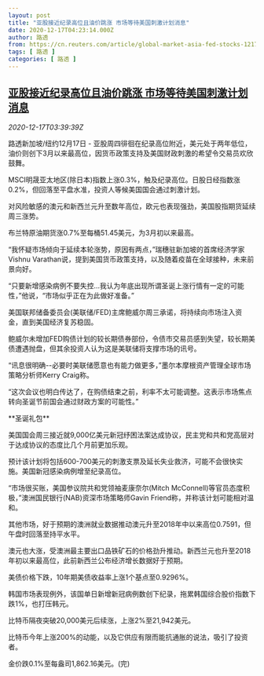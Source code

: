 ```yaml
---
layout: post
title: "亚股接近纪录高位且油价跳涨 市场等待美国刺激计划消息"
date: 2020-12-17T04:23:14.000Z
author: 路透
from: https://cn.reuters.com/article/global-market-asia-fed-stocks-1217-idCNKBS28R0CH
tags: [ 路透 ]
categories: [ 路透 ]
---
```

<!--1608178994000-->
[亚股接近纪录高位且油价跳涨 市场等待美国刺激计划消息](https://cn.reuters.com/article/global-market-asia-fed-stocks-1217-idCNKBS28R0CH)
------

<div>
<div><i>2020-12-17T03:39:39Z</i></div><p>路透新加坡/纽约12月17日 - 亚股周四徘徊在纪录高位附近，美元处于两年低位，油价则创下3月以来最高位，因货币政策支持及美国财政刺激的希望令交易员欢欣鼓舞。</p><p>MSCI明晟亚太地区(除日本)指数上涨0.3%，触及纪录高位。日股日经指数涨0.2%，但回落至平盘水准，投资人等候美国国会通过刺激计划。</p><p>对风险敏感的澳元和新西兰元升至数年高位，欧元也表现强劲，美国股指期货延续周三涨势。</p><p>布兰特原油期货涨0.7%至每桶51.45美元，为3月初以来最高。</p><p>“我怀疑市场倾向于延续本轮涨势，原因有两点，”瑞穗驻新加坡的首席经济学家Vishnu Varathan说，提到美国货币政策支持，以及随着疫苗在全球接种，未来前景向好。</p><p>“只要新增感染病例不要失控...我认为年底出现所谓圣诞上涨行情有一定的可能性，”他说，“市场似乎正在为此做好准备。”</p><p>美国联邦储备委员会(美联储/FED)主席鲍威尔周三承诺，将持续向市场注入资金，直到美国经济复苏稳固。</p><p>鲍威尔未增加FED购债计划的较长期债券部份，令债市交易员感到失望，较长期美债遭遇抛盘，但其余投资人认为这是美联储将支撑市场的讯号。</p><p>“讯息很明确--必要时美联储愿意也有能力做更多，”墨尔本摩根资产管理全球市场策略分析师Kerry Craig称。</p><p>“这次会议也明白传达了，在购债结束之前，利率不太可能调整。这表示市场焦点转向圣诞节前国会通过财政方案的可能性。”</p><p>**圣诞礼包**</p><p>美国国会周三接近就9,000亿美元新冠纾困法案达成协议，民主党和共和党高层对于达成协议的态度比几个月前更加乐观。</p><p>预计该计划将包括600-700美元的刺激支票及延长失业救济，可能不会很快实施。美国新冠感染病例增至纪录高位。</p><p>“市场很买账，美国参议院共和党领袖麦康奈尔(Mitch McConnell)等官员态度积极，”澳洲国民银行(NAB)资深市场策略师Gavin Friend称，并称该计划可能相对温和。</p><p>其他市场，好于预期的澳洲就业数据推动澳元升至2018年中以来高位0.7591，但午盘时回落至持平水平。</p><p>澳元也大涨，受澳洲最主要出口品铁矿石的价格劲升推动。新西兰元也升至2018年初以来最高位，此前新西兰公布经济增长数据好于预期。</p><p>美债价格下跌，10年期美债收益率上涨1个基点至0.9296%。</p><p>韩国市场表现例外，该国单日新增新冠病例数创下纪录，拖累韩国综合股价指数下跌1%，也打压韩元。</p><p>比特币隔夜突破20,000美元后续涨，上涨2%至21,942美元。</p><p>比特币今年上涨200%的动能，以及它供应有限而能抗通胀的说法，吸引了投资者。</p><p>金价跌0.1%至每盎司1,862.16美元。(完)</p>
</div>
